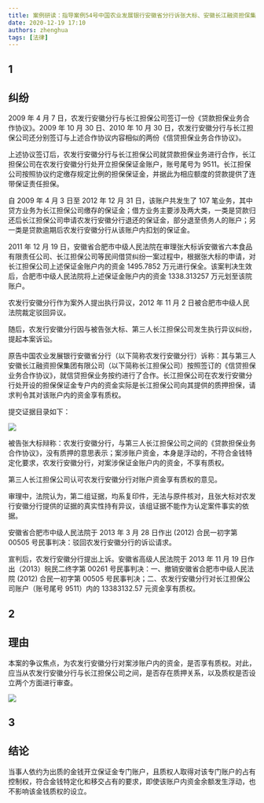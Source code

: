 ```yaml
---
title: 案例研读：指导案例54号中国农业发展银行安徽省分行诉张大标、安徽长江融资担保集团有限公司执行异议之诉纠纷案
date: 2020-12-19 17:10
authors: zhenghua
tags: [法律]
---
```


## 1
## 纠纷

2009 年 4 月 7 日，农发行安徽分行与长江担保公司签订一份《贷款担保业务合作协议》。2009 年 10 月 30 日、2010 年 10 月 30 日，农发行安徽分行与长江担保公司还分别签订与上述合作协议内容相似的两份《信贷担保业务合作协议》。

上述协议签订后，农发行安徽分行与长江担保公司就贷款担保业务进行合作，长江担保公司在农发行安徽分行处开立担保保证金账户，账号尾号为 9511。长江担保公司按照协议约定缴存规定比例的担保保证金，并据此为相应额度的贷款提供了连带保证责任担保。

自 2009 年 4 月 3 日至 2012 年 12 月 31 日，该账户共发生了 107 笔业务，其中贷方业务为长江担保公司缴存的保证金；借方业务主要涉及两大类，一类是贷款归还后长江担保公司申请农发行安徽分行退还的保证金，部分退至债务人的账户；另一类是贷款逾期后农发行安徽分行从该账户内扣划的保证金。

2011 年 12 月 19 日，安徽省合肥市中级人民法院在审理张大标诉安徽省六本食品有限责任公司、长江担保公司等民间借贷纠纷一案过程中，根据张大标的申请，对长江担保公司上述保证金账户内的资金 1495.7852 万元进行保全。该案判决生效后，合肥市中级人民法院将上述保证金账户内的资金 1338.313257 万元划至该院账户。

农发行安徽分行作为案外人提出执行异议，2012 年 11 月 2 日被合肥市中级人民法院裁定驳回异议。

随后，农发行安徽分行因与被告张大标、第三人长江担保公司发生执行异议纠纷，提起本案诉讼。

原告中国农业发展银行安徽省分行（以下简称农发行安徽分行）诉称：其与第三人安徽长江融资担保集团有限公司（以下简称长江担保公司）按照签订的《信贷担保业务合作协议》，就信贷担保业务按约进行了合作。长江担保公司在农发行安徽分行处开设的担保保证金专户内的资金实际是长江担保公司向其提供的质押担保，请求判令其对该账户内的资金享有质权。

提交证据目录如下：

![](/img/13.png)

被告张大标辩称：农发行安徽分行，与第三人长江担保公司之间的《贷款担保业务合作协议》，没有质押的意思表示；案涉账户资金，本身是浮动的，不符合金钱特定化要求，农发行安徽分行，对案涉保证金账户内的资金，不享有质权。

第三人长江担保公司认可农发行安徽分行对账户资金享有质权的意见。

审理中，法院认为，第二组证据，均系复印件，无法与原件核对，且张大标对农发行安徽分行提供的证据的真实性持有异议，该组证据不能作为认定案件事实的依据。

安徽省合肥市中级人民法院于 2013 年 3 月 28 日作出 (2012) 合民一初字第 00505 号民事判决：驳回农发行安徽分行的诉讼请求。

宣判后，农发行安徽分行提出上诉。安徽省高级人民法院于 2013 年 11 月 19 日作出（2013）皖民二终字第 00261 号民事判决：一、撤销安徽省合肥市中级人民法院 (2012) 合民一初字第 00505 号民事判决；二、农发行安徽分行对长江担保公司账户（账号尾号 9511）内的 13383132.57 元资金享有质权。

## 2
## 理由

本案的争议焦点，为农发行安徽分行对案涉账户内的资金，是否享有质权。对此，应当从农发行安徽分行与长江担保公司之间，是否存在质押关系，以及质权是否设立两个方面进行审查。

![](/img/14.png)

## 3
## 结论

当事人依约为出质的金钱开立保证金专门账户，且质权人取得对该专门账户的占有控制权，符合金钱特定化和移交占有的要求，即使该账户内资金余额发生浮动，也不影响该金钱质权的设立。